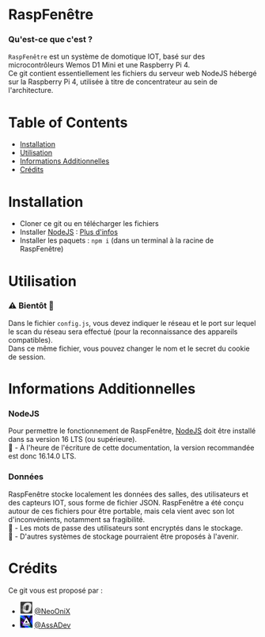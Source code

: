 # RaspFenêtre
### Qu'est-ce que c'est ?

`RaspFenêtre` est un système de domotique IOT, basé sur des microcontrôleurs Wemos D1 Mini et une Raspberry Pi 4.  
Ce git contient essentiellement les fichiers du serveur web NodeJS hébergé sur la Raspberry Pi 4, utilisée à titre de concentrateur au sein de l'architecture.

# Table of Contents
- [Installation](#Installation)
- [Utilisation](#Utilisation)
- [Informations Additionnelles](#Informations-Additionnelles)
- [Crédits](#Crédits)

# Installation
- Cloner ce git ou en télécharger les fichiers
- Installer [NodeJS](https://nodejs.org/en/) : [Plus d'infos](#Informations-Additionnelles)
- Installer les paquets : `npm i` (dans un terminal à la racine de RaspFenêtre)

# Utilisation

### ⚠️ Bientôt 📆

Dans le fichier `config.js`, vous devez indiquer le réseau et le port sur lequel le scan du réseau sera effectué (pour la reconnaissance des appareils compatibles).  
Dans ce même fichier, vous pouvez changer le nom et le secret du cookie de session.

# Informations Additionnelles

### NodeJS

Pour permettre le fonctionnement de RaspFenêtre, [NodeJS](https://nodejs.org/en/) doit être installé dans sa version 16 LTS (ou supérieure).  
📰 - À l'heure de l'écriture de cette documentation, la version recommandée est donc 16.14.0 LTS.  

### Données

RaspFenêtre stocke localement les données des salles, des utilisateurs et des capteurs IOT, sous forme de fichier JSON. RaspFenêtre a été conçu autour de ces fichiers pour être portable, mais cela vient avec son lot d'inconvénients, notamment sa fragibilité.  
🔐 - Les mots de passe des utilisateurs sont encryptés dans le stockage.  
📆 - D'autres systèmes de stockage pourraient être proposés à l'avenir.

# Crédits
Ce git vous est proposé par :
- <img width="25px" src="docs/img/onix.png"> [@NeoOniX](https://github.com/NeoOniX)
- <img width="25px" src="docs/img/assa.jpg"> [@AssADev](https://github.com/AssADev)
